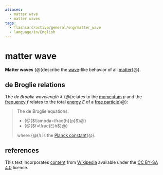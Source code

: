 ```yaml
---
aliases:
  - matter wave
  - matter waves
tags:
  - flashcard/active/general/eng/matter_wave
  - language/in/English
---
```


# matter wave

__Matter waves__ {@{describe the [wave](wave.md)-like behavior of all [matter](matter.md)}@}.

## de Broglie relations

The _de Broglie wavelength_ $\lambda$ {@{relates to the [momentum](momentum.md) $p$ and the [frequency](frequency.md) $f$ relates to the total [energy](energy.md) $E$ of a [free particle](free%20particle.md)}@}:

> The de Broglie equations:
>
> - {@{$\lambda=\frac{h}{p}$}@}
> - {@{$f=\frac{E}h$}@}
>
> where {@{$h$ is the [Planck constant](Planck%20constant.md)}@}.

## references

This text incorporates [content](https://en.wikipedia.org/wiki/matter_wave) from [Wikipedia](Wikipedia.md) available under the [CC BY-SA 4.0](https://creativecommons.org/licenses/by-sa/4.0/) license.
